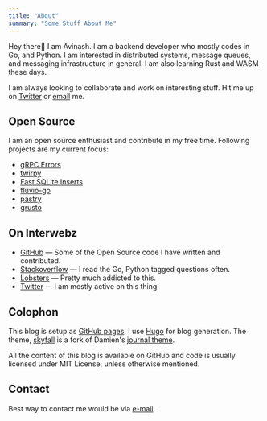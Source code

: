 ```yaml
---
title: "About"
summary: "Some Stuff About Me"
---
```


Hey there👋 I am Avinash. I am a backend developer who mostly codes in Go, and Python. I am interested in distributed systems, message queues, and messaging infrastructure in general. I am also learning Rust and WASM these days.

<!-- And I am available for hire. If you have new job opportunities, [get in touch with me](http://scr.im/avii). Thanks! -->
I am always looking to collaborate and work on interesting stuff. Hit me up on [Twitter](http://twitter.com/iavins) or [email](http://scr.im/avii) me. 

## Open Source

I am an open source enthusiast and contribute in my free time. Following projects are my current focus:

- [gRPC Errors](https://github.com/avinassh/grpc-errors)
- [twirpy](https://github.com/verloop/twirpy)
- [Fast SQLite Inserts](https://github.com/avinassh/fast-sqlite3-inserts)
- [fluvio-go](https://github.com/avinassh/fluvio-go)
- [pastry](https://github.com/avinassh/pastry)
- [grusto](https://github.com/avinassh/grusto)


## On Interwebz

- [GitHub](http://github.com/avinassh) — Some of the Open Source code I have written and contributed.
- [Stackoverflow](http://stackoverflow.com/users/1382297/avi) — I read the Go, Python tagged questions often.
- [Lobsters](https://lobste.rs/) — Pretty much addicted to this.
- [Twitter](http://twitter.com/iavins) — I am mostly active on this thing.

<!-- ## Machine

I use **Dell XPS L501x** (bought in Dec, 2010) for all my development work. It's config is Intel i7 740M (First Gen/Nehalem), 8GB DDR3, Samsung 840 Pro 256GB,  nVidia GT435m. It also has a gorgeous RGB LED 15.5" Full HD (1080p) display. I have been hackintoshing since I bought my laptop and currently I am running Yosemite 10.10.1 dualbooted with Windows 8, in UEFI mode in a non-EFI legacy BIOS.

In May 2015, I bought myself a **MacBook Pro** 13.3", 2015 Retina Display model. It's config is 2.7GHz dual-core Intel Core i5, 8GB 1866MHz LPDDR3 memory, 256GB PCIe-based flash storage, Intel Iris Graphics 6100. I needed 16GB RAM model, but in India, customised MacBooks are not available. So I ended up with 8GB RAM :(

I use Sublime Text 3 for Python development. Xcode for OSX/Swift. Learning vi also. I use iTerm2 instead of Terminal. -->

## Colophon

This blog is setup as [GitHub pages](https://github.com/avinassh/blag). I use [Hugo](https://gohugo.io/) for blog generation. <!--The comments are handled by [Isso](http://posativ.org/isso/) server, running on a Openshift instance. I used [Isso Openshift Deployment Kit](https://github.com/avinassh/isso-openshift) to install.--> The theme, [skyfall](https://github.com/avinassh/hugo-skyfall) is a fork of Damien's [journal theme](https://github.com/dashdashzako/hugo-journal).

<!--I use [Merriweather](https://www.google.com/fonts/specimen/Merriweather) font delivered via Google Fonts.-->

All the content of this blog is available on GitHub and code is usually licensed under MIT License, unless otherwise mentioned.

## Contact

Best way to contact me would be via [e-mail](http://scr.im/avii).